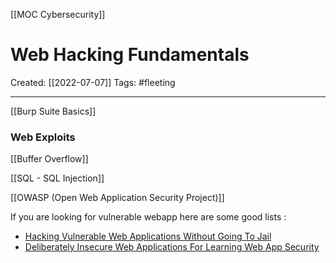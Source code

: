 [[MOC Cybersecurity]]

# Web Hacking Fundamentals
Created:  [[2022-07-07]]
Tags: #fleeting 

---
[[Burp Suite Basics]]




### Web Exploits

[[Buffer Overflow]]

[[SQL - SQL Injection]]

[[OWASP (Open Web Application Security Project)]]




If you are looking for vulnerable webapp here are some good lists :
-   [Hacking Vulnerable Web Applications Without Going To Jail](http://blog.taddong.com/2011/10/hacking-vulnerable-web-applications.html)
-   [Deliberately Insecure Web Applications For Learning Web App Security](http://www.irongeek.com/i.php?page=security/deliberately-insecure-web-applications-for-learning-web-app-security)

